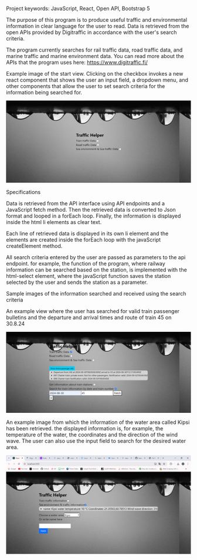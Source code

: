 Project keywords: JavaScript, React, Open API, Bootstrap 5

The purpose of this program is to produce useful traffic and environmental information in clear language for the user to read. Data is retrieved from the open APIs provided by Digitraffic in accordance with the user's search criteria.

The program currently searches for rail traffic data, road traffic data, and marine traffic and marine environment data. You can read more about the APIs that the program uses here: https://www.digitraffic.fi/

Example image of the start view. Clicking on the checkbox invokes a new react component that shows the user an input field, a dropdown menu, and other components that allow the user to set search criteria for the information being searched for.

![alt text](startview.png)

Specifications

Data is retrieved from the API interface using API endpoints and a JavaScript fetch method.
Then the retrieved data is converted to Json format and looped in a forEach loop. Finally, the information is displayed inside the html li elements as clear text.

Each line of retrieved data is displayed in its own li element and the elements are created inside the forEach loop with the javaScript createElement method.

All search criteria entered by the user are passed as parameters to the api endpoint. for example, the function of the program, where railway information can be searched based on the station, is implemented with the html-select element, where the javaScript function saves the station selected by the user and sends the station as a parameter.

Sample images of the information searched and received using the search criteria

An example view where the user has searched for valid train passenger bulletins and the departure and arrival times and route of train 45 on 30.8.24

![alt text](dataoftrain.png)

An example image from which the information of the water area called Kipsi has been retrieved. the displayed information is, for example, the temperature of the water, the coordinates and the direction of the wind wave. The user can also use the input field to search for the desired water area.

![alt text](trafficNew.png)




